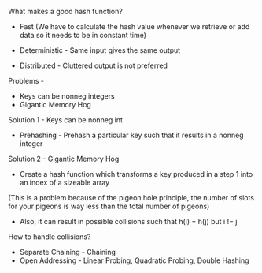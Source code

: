 What makes a good hash function?

- Fast (We have to calculate the hash value whenever we retrieve or add data so it needs to be in constant time)

- Deterministic - Same input gives the same output

- Distributed - Cluttered output is not preferred

Problems -

- Keys can be nonneg integers
- Gigantic Memory Hog

Solution 1 - Keys can be nonneg int

- Prehashing - Prehash a particular key such that it results in a nonneg integer

Solution 2 - Gigantic Memory Hog

- Create a hash function which transforms a key produced in a step 1 into an index of a sizeable array

(This is a problem because of the pigeon hole principle, the number of slots for your pigeons is way less than the total number of pigeons)

- Also, it can result in possible collisions such that h(i) = h(j) but i != j

How to handle collisions?

- Separate Chaining - Chaining
- Open Addressing - Linear Probing, Quadratic Probing, Double Hashing
